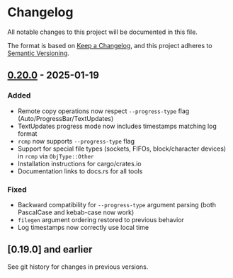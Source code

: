 # Changelog

All notable changes to this project will be documented in this file.

The format is based on [Keep a Changelog](https://keepachangelog.com/en/1.1.0/),
and this project adheres to [Semantic Versioning](https://semver.org/spec/v2.0.0.html).

## [0.20.0] - 2025-01-19

### Added
- Remote copy operations now respect `--progress-type` flag (Auto/ProgressBar/TextUpdates)
- TextUpdates progress mode now includes timestamps matching log format
- `rcmp` now supports `--progress-type` flag
- Support for special file types (sockets, FIFOs, block/character devices) in `rcmp` via `ObjType::Other`
- Installation instructions for cargo/crates.io
- Documentation links to docs.rs for all tools

### Fixed
- Backward compatibility for `--progress-type` argument parsing (both PascalCase and kebab-case now work)
- `filegen` argument ordering restored to previous behavior
- Log timestamps now correctly use local time

## [0.19.0] and earlier

See git history for changes in previous versions.

[0.20.0]: https://github.com/wykurz/rcp/compare/v0.19.0...v0.20.0
